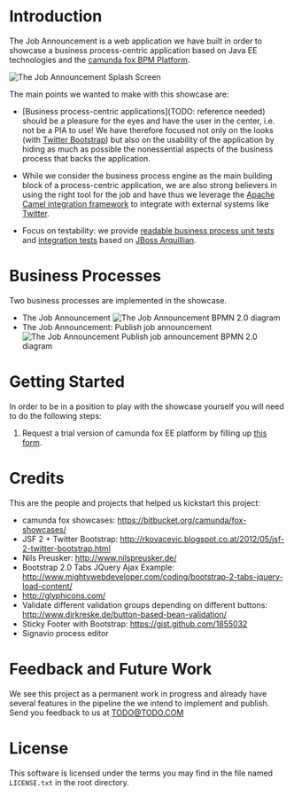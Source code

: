 # Introduction

The Job Announcement is a web application we have built in order to showcase a business process-centric
application based on Java EE technologies and the [camunda fox BPM Platform](http://www.camunda.com/fox).

![The Job Announcement Splash Screen][1]

The main points we wanted to make with this showcase are:

* [Business process-centric applications](TODO: reference needed) should be a pleasure for the eyes and have the user in the center, i.e. not be a PIA to use!
We have therefore focused not only on the looks (with [Twitter Bootstrap](http://twitter.github.com/bootstrap/)) but also
on the usability of the application by hiding as much as possible the nonessential aspects of the business process that backs
the application.

* While we consider the business process engine as the main building block of a process-centric application,
we are also strong believers in using the right tool for the job and have thus we leverage the [Apache Camel
integration framework](http://camel.apache.org/) to integrate with external systems like [Twitter](https://twitter.com/TheJobAnnouncer).

* Focus on testability: we provide [readable business process unit tests](https://bitbucket.org/plexiti/the-job-announcement-fox/src/64c9cfc28413/src/test/java/com/camunda/fox/showcase/jobannouncement/process/JobAnnouncementTest.java)
and [integration tests](https://bitbucket.org/plexiti/the-job-announcement-fox/src/64c9cfc28413/src/test/java/com/camunda/fox/showcase/jobannouncement/process/ProcessDeploymentAndStartIT.java) based on [JBoss Arquillian](http://www.jboss.org/arquillian.html).

# Business Processes

Two business processes are implemented in the showcase.

* The Job Announcement
![The Job Announcement BPMN 2.0 diagram][2]
* The Job Announcement: Publish job announcement
![The Job Announcement Publish job announcement BPMN 2.0 diagram][3]

# Getting Started

In order to be in a position to play with the showcase yourself you will need to do the following steps:

1. Request a trial version of camunda fox EE platform by filling up [this form](http://www.camunda.com/fox/trial/?).

# Credits

This are the people and projects that helped us kickstart this project:

* camunda fox showcases: https://bitbucket.org/camunda/fox-showcases/
* JSF 2 + Twitter Bootstrap: http://rkovacevic.blogspot.co.at/2012/05/jsf-2-twitter-bootstrap.html
* Nils Preusker: http://www.nilspreusker.de/
* Bootstrap 2.0 Tabs JQuery Ajax Example: http://www.mightywebdeveloper.com/coding/bootstrap-2-tabs-jquery-load-content/
* http://glyphicons.com/
* Validate different validation groups depending on different buttons: http://www.dirkreske.de/button-based-bean-validation/
* Sticky Footer with Bootstrap: https://gist.github.com/1855032
* Signavio process editor

# Feedback and Future Work

We see this project as a permanent work in progress and already have several features in the pipeline the
we intend to implement and publish. Send you feedback to us at <TODO@TODO.COM>

# License

This software is licensed under the terms you may find in the file named `LICENSE.txt` in the root directory.

[1]: https://bitbucket.org/plexiti/the-job-announcement-fox/downloads/the-job-announcement-showcase-splash-screen.png
[2]: https://bitbucket.org/plexiti/the-job-announcement-fox/downloads/Stellenausschreibung-Ebene-Engine.png
[3]: https://bitbucket.org/plexiti/the-job-announcement-fox/downloads/Stellenausschreibung-Ebene-Durchfuehrung-Engine.png